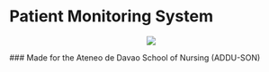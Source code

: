 # Patient Monitoring System

<p align="center"> <img src="https://user-images.githubusercontent.com/103469969/209050078-d8483086-c632-48ec-a8b6-ccaf9ef361bb.png"> </p>
### Made for the Ateneo de Davao School of Nursing (ADDU-SON)


